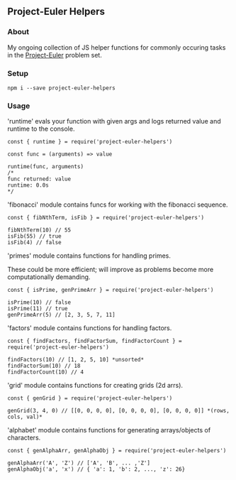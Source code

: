 ## Project-Euler Helpers

### About

My ongoing collection of JS helper functions for commonly occuring tasks in the [Project-Euler](https://projecteuler.net/) problem set. 

### Setup

```
npm i --save project-euler-helpers
```

### Usage

'runtime' evals your function with given args and logs returned value and runtime to the console.
```
const { runtime } = require('project-euler-helpers')

const func = (arguments) => value

runtime(func, arguments) 
/*
func returned: value
runtime: 0.0s
*/
```
'fibonacci' module contains funcs for working with the fibonacci sequence.
```
const { fibNthTerm, isFib } = require('project-euler-helpers')

fibNthTerm(10) // 55
isFib(55) // true
isFib(4) // false
```

'primes' module contains functions for handling primes.

These could be more efficient; will improve as problems become more computationally demanding.
```
const { isPrime, genPrimeArr } = require('project-euler-helpers')

isPrime(10) // false
isPrime(11) // true
genPrimeArr(5) // [2, 3, 5, 7, 11]
```
'factors' module contains functions for handling factors.
```
const { findFactors, findFactorSum, findFactorCount } = require('project-euler-helpers')

findFactors(10) // [1, 2, 5, 10] *unsorted*
findFactorSum(10) // 18
findFactorCount(10) // 4
```
'grid' module contains functions for creating grids (2d arrs).
```
const { genGrid } = require('project-euler-helpers')

genGrid(3, 4, 0) // [[0, 0, 0, 0], [0, 0, 0, 0], [0, 0, 0, 0]] *(rows, cols, val)*
```

'alphabet' module contains functions for generating arrays/objects of characters.
```
const { genAlphaArr, genAlphaObj } = require('project-euler-helpers')

genAlphaArr('A', 'Z') // ['A', 'B', ... ,'Z']
genAlphaObj('a', 'x') // { 'a': 1, 'b': 2, ..., 'z': 26}
```
